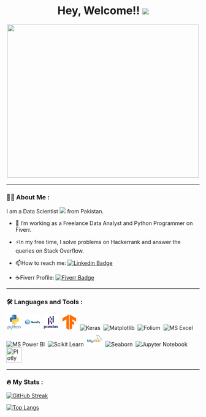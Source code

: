 <div id="header" align="center">
 
  <div id="badges">
 </div>
<h1>
  Hey, Welcome!!
  <img src="https://media.giphy.com/media/hvRJCLFzcasrR4ia7z/giphy.gif" width="30px"/>
  
</h1>
</div>
<div align="center">
  <img src="https://media.giphy.com/media/qgQUggAC3Pfv687qPC/giphy.gif" width="500" height="400"/>
</div>

---

### :man_technologist: About Me :
I am a Data Scientist <img src="https://media.giphy.com/media/WUlplcMpOCEmTGBtBW/giphy.gif" width="30"> from Pakistan.
- :telescope: I’m working as a Freelance Data Analyst and Python Programmer on Fiverr.

- :zap:In my free time, I solve problems on Hackerrank and answer the queries on Stack Overflow.

- :mailbox:How to reach me: [![Linkedin Badge](https://img.shields.io/badge/-LinkedIn-blue?style=flat&logo=Linkedin&logoColor=white)](https://www.linkedin.com/in/mujtaba-mateen-4258971b8/)
- :coffee:Fiverr Profile: [![Fiverr Badge](https://img.shields.io/badge/-Fiverr-brightgreen)](https://www.fiverr.com/mujtabadot?up_rollout=true)
---

### :hammer_and_wrench: Languages and Tools :
<div>
  <img src="https://github.com/devicons/devicon/blob/master/icons/python/python-original-wordmark.svg" title="Python" alt="Python" width="40" height="40"/>&nbsp;
  <img src="https://github.com/devicons/devicon/blob/master/icons/numpy/numpy-original-wordmark.svg" title="NumPy" alt="NumPy" width="40" height="40"/>&nbsp;
  <img src="https://github.com/devicons/devicon/blob/master/icons/pandas/pandas-original-wordmark.svg" title="Pandas" alt="Pandas" width="40" height="40"/>&nbsp;
  <img src="https://github.com/devicons/devicon/blob/master/icons/tensorflow/tensorflow-original.svg" title="Tensorflow" alt="Tensorflow" width="40" height="40"/>&nbsp;
  <img src="https://upload.wikimedia.org/wikipedia/commons/thumb/a/ae/Keras_logo.svg/2048px-Keras_logo.svg.png" title="Keras" alt="Keras" width="40" height="40"/>&nbsp;
  <img src="https://upload.wikimedia.org/wikipedia/commons/thumb/0/01/Created_with_Matplotlib-logo.svg/1024px-Created_with_Matplotlib-logo.svg.png"  title="Matplotlib" alt="Matplotlib" width="40" height="40"/>&nbsp;
  <img src="https://warehouse-camo.ingress.cmh1.psfhosted.org/a1cecb3cdad8b27da8b7cd1a6622bc900ef79907/687474703a2f2f6661726d332e737461746963666c69636b722e636f6d2f323836302f383735343636313038315f633430653561323134635f6f2e6a7067" title="Folium" alt="Folium" width="40" height="40"/>&nbsp;
  <img src="https://w7.pngwing.com/pngs/117/809/png-transparent-microsoft-excel-training-computer-software-microsoft-office-excel-template-angle-text-thumbnail.png" title="MS Excel" alt="MS Excel" width="40" height="40"/>&nbsp;
  <img src="https://connectoricons-prod.azureedge.net/releases/v1.0.1578/1.0.1578.2813/powerbi/icon.png" title="MS Power BI" alt="MS Power BI" width="40" height="40"/>&nbsp;
  <img src="https://1.bp.blogspot.com/-IbFQUi1VE3U/X_wdvhQhq8I/AAAAAAAAARQ/ouNmnRcDlNQ_PiQ4rGHDGqbKhCOG5PXgACPcBGAYYCw/s750/scikit-learn-logo.png" title="Scikit Learn"  alt="Scikit Learn" width="40" height="40"/>&nbsp;
  <img src="https://github.com/devicons/devicon/blob/master/icons/mysql/mysql-original-wordmark.svg" title="MySQL"  alt="MySQL" width="40" height="40"/>&nbsp;
  <img src="https://seaborn.pydata.org/_images/logo-tall-lightbg.svg" title="Seaborn" alt="Seaborn" width="40" height="40"/>&nbsp;
  <img src="https://encrypted-tbn0.gstatic.com/images?q=tbn:ANd9GcSq6j4V9KQkbPMmOvOx7mdVgkLk8f-aDtZ9HyrF9mCOlBU6ryZAzjsOAoyiC0AcIyPZ2sI&usqp=CAU" title="Jupyter Notebook" alt="Jupyter Notebook" width="40" height="40"/>&nbsp;
  <img src="https://encrypted-tbn0.gstatic.com/images?q=tbn:ANd9GcQ44DnxF-DnRAQTiv-p-1VtJPfHsMLQIHGKBsPV1vpLakAouroZoiT1v9fzOFPwW5p3ek0&usqp=CAU" title="Plotly" **alt="Plotly" width="40" height="40"/>
</div>

---

### :fire: My Stats :
[![GitHub Streak](http://github-readme-streak-stats.herokuapp.com?user=Mujtaba523&theme=dark&background=000000)](https://git.io/streak-stats)

[![Top Langs](https://github-readme-stats.vercel.app/api/top-langs/?username=Mujtaba523&layout=compact&theme=vision-friendly-dark)](https://github.com/anuraghazra/github-readme-stats)





